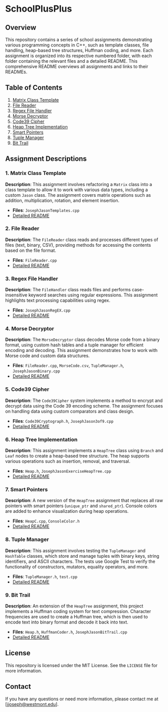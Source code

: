 # SchoolPlusPlus

## Overview
This repository contains a series of school assignments demonstrating various programming concepts in C++, such as template classes, file handling, heap-based tree structures, Huffman coding, and more. Each assignment is organized into its respective numbered folder, with each folder containing the relevant files and a detailed README. This comprehensive README overviews all assignments and links to their READMEs.

## Table of Contents
1. [Matrix Class Template](#1-matrix-class-template)
2. [File Reader](#2-file-reader)
3. [Regex File Handler](#3-regex-file-handler)
4. [Morse Decryptor](#4-morse-decryptor)
5. [Code39 Cipher](#5-code39-cipher)
6. [Heap Tree Implementation](#6-heap-tree-implementation)
7. [Smart Pointers](#7-smart-pointers)
8. [Tuple Manager](#8-tuple-manager)
9. [Bit Trail](#9-bit-trail)

## Assignment Descriptions

### 1. Matrix Class Template
**Description**: This assignment involves refactoring a `Matrix` class into a class template to allow it to work with various data types, including a custom `Jason` class. The assignment covers matrix operations such as addition, multiplication, rotation, and element insertion.
- **Files**: `JosephJasonTemplates.cpp`
- [Detailed README](./1_Matrix_Class_Template/README.md)

### 2. File Reader
**Description**: The `FileReader` class reads and processes different types of files (text, binary, CSV), providing methods for accessing the contents based on the file format.
- **Files**: `FileReader.cpp`
- [Detailed README](./2_File_Reader/README.md)

### 3. Regex File Handler
**Description**: The `FileHandler` class reads files and performs case-insensitive keyword searches using regular expressions. This assignment highlights text processing capabilities using regex.
- **Files**: `JosephJasonRegEX.cpp`
- [Detailed README](./3_Regex_File_Handler/README.md)

### 4. Morse Decryptor
**Description**: The `MorseDecryptor` class decodes Morse code from a binary format, using custom hash tables and a tuple manager for efficient encoding and decoding. This assignment demonstrates how to work with Morse code and custom data structures.
- **Files**: `FileReader.cpp`, `MorseCode.csv`, `TupleManager.h`, `JosephJasonBinary.cpp`
- [Detailed README](./4_Morse_Decryptor/README.md)

### 5. Code39 Cipher
**Description**: The `Code39Cipher` system implements a method to encrypt and decrypt data using the Code 39 encoding scheme. The assignment focuses on handling data using custom comparators and class design.
- **Files**: `Code39Cryptograph.h`, `JosephJason3of9.cpp`
- [Detailed README](./5_Code39_Cipher/README.md)

### 6. Heap Tree Implementation
**Description**: This assignment implements a `HeapTree` class using `Branch` and `Leaf` nodes to create a heap-based tree structure. The heap supports various operations such as insertion, removal, and traversal.
- **Files**: `Heap.h`, `JosephJasonExerciseHeapTree.cpp`
- [Detailed README](./6_Heap_Tree_Implementation/README.md)

### 7. Smart Pointers
**Description**: A new version of the `HeapTree` assignment that replaces all raw pointers with smart pointers (`unique_ptr` and `shared_ptr`). Console colors are added to enhance visualization during heap operations.
- **Files**: `HeapC.cpp`, `ConsoleColor.h`
- [Detailed README](./7_Smart_Pointers/README.md)

### 8. Tuple Manager
**Description**: This assignment involves testing the `TupleManager` and `HashTable` classes, which store and manage tuples with binary keys, string identifiers, and ASCII characters. The tests use Google Test to verify the functionality of constructors, mutators, equality operators, and more.
- **Files**: `TupleManager.h`, `test.cpp`
- [Detailed README](./8_Tuple_Manager/README.md)

### 9. Bit Trail
**Description**: An extension of the `HeapTree` assignment, this project implements a Huffman coding system for text compression. Character frequencies are used to create a Huffman tree, which is then used to encode text into binary format and decode it back into text.
- **Files**: `Heap.h`, `HuffmanCoder.h`, `JosephJasonBitTrail.cpp`
- [Detailed README](./9_Bit_Trail/README.md)

## License
This repository is licensed under the MIT License. See the `LICENSE` file for more information.

## Contact
If you have any questions or need more information, please contact me at [jjoseph@westmont.edu].


